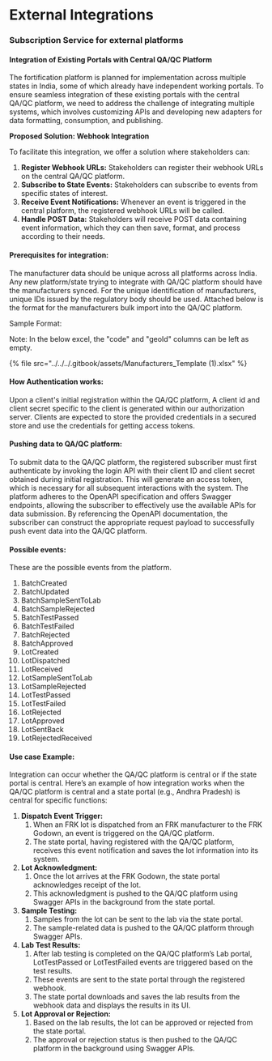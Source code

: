 # External Integrations

### **Subscription Service for external platforms**

#### **Integration of Existing Portals with Central QA/QC Platform**

The fortification platform is planned for implementation across multiple states in India, some of which already have independent working portals. To ensure seamless integration of these existing portals with the central QA/QC platform, we need to address the challenge of integrating multiple systems, which involves customizing APIs and developing new adapters for data formatting, consumption, and publishing.

**Proposed Solution: Webhook Integration**

To facilitate this integration, we offer a solution where stakeholders can:

1. **Register Webhook URLs:** Stakeholders can register their webhook URLs on the central QA/QC platform.
2. **Subscribe to State Events:** Stakeholders can subscribe to events from specific states of interest.
3. **Receive Event Notifications:** Whenever an event is triggered in the central platform, the registered webhook URLs will be called.
4. **Handle POST Data:** Stakeholders will receive POST data containing event information, which they can then save, format, and process according to their needs.

#### **Prerequisites for integration**:&#x20;

The manufacturer data should be unique across all platforms across India. Any new platform/state trying to integrate with QA/QC platform should have the manufacturers synced. For the unique identification of manufacturers, unique IDs issued by the regulatory body should be used. Attached below is the format for the manufacturers bulk import into the QA/QC platform.&#x20;

Sample Format:

Note: In the below excel, the "code" and "geoId" columns can be left as empty.

{% file src="../../../.gitbook/assets/Manufacturers_Template (1).xlsx" %}

#### **How Authentication works**:&#x20;

Upon a client's initial registration within the QA/QC platform, A client id and client secret specific to the client is generated within our authorization server. Clients are expected to store the provided credentials in a secured store and use the credentials for getting access tokens.

#### Pushing data to QA/QC platform:&#x20;

To submit data to the QA/QC platform, the registered subscriber must first authenticate by invoking the login API with their client ID and client secret obtained during initial registration. This will generate an access token, which is necessary for all subsequent interactions with the system. The platform adheres to the OpenAPI specification and offers Swagger endpoints, allowing the subscriber to effectively use the available APIs for data submission. By referencing the OpenAPI documentation, the subscriber can construct the appropriate request payload to successfully push event data into the QA/QC platform.

#### **Possible events:**

&#x20;These are the possible events from the platform.

1. BatchCreated
2. BatchUpdated
3. BatchSampleSentToLab
4. BatchSampleRejected
5. BatchTestPassed
6. BatchTestFailed
7. BatchRejected
8. BatchApproved
9. LotCreated
10. LotDispatched
11. LotReceived
12. LotSampleSentToLab
13. LotSampleRejected
14. LotTestPassed&#x20;
15. LotTestFailed&#x20;
16. LotRejected
17. LotApproved
18. LotSentBack
19. LotRejectedReceived

#### **Use case Example**:

Integration can occur whether the QA/QC platform is central or if the state portal is central. Here’s an example of how integration works when the QA/QC platform is central and a state portal (e.g., Andhra Pradesh) is central for specific functions:

1. **Dispatch Event Trigger:**
   1. When an FRK lot is dispatched from an FRK manufacturer to the FRK Godown, an event is triggered on the QA/QC platform.
   2. The state portal, having registered with the QA/QC platform, receives this event notification and saves the lot information into its system.
2. **Lot Acknowledgment:**
   1. Once the lot arrives at the FRK Godown, the state portal acknowledges receipt of the lot.
   2. This acknowledgment is pushed to the QA/QC platform using Swagger APIs in the background from the state portal.
3. **Sample Testing:**
   1. Samples from the lot can be sent to the lab via the state portal.
   2. The sample-related data is pushed to the QA/QC platform through Swagger APIs.
4. **Lab Test Results:**
   1. After lab testing is completed on the QA/QC platform’s Lab portal, LotTestPassed or LotTestFailed events are triggered based on the test results.
   2. These events are sent to the state portal through the registered webhook.
   3. The state portal downloads and saves the lab results from the webhook data and displays the results in its UI.
5. **Lot Approval or Rejection:**
   1. Based on the lab results, the lot can be approved or rejected from the state portal.
   2. The approval or rejection status is then pushed to the QA/QC platform in the background using Swagger APIs.

